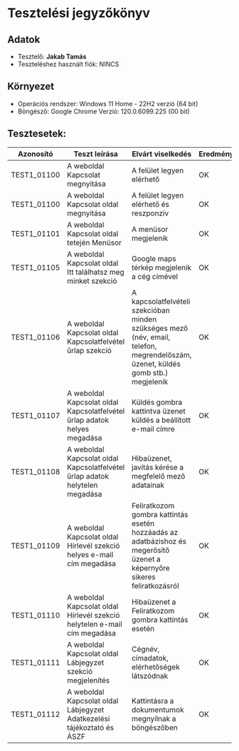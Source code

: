 # Tesztelési jegyzőkönyv

## Adatok

- Tesztelő: __Jakab Tamás__
- Teszteléshez használt fiók: NINCS

## Környezet

- Operációs rendszer: Windows 11 Home - 22H2 verzió (64 bit) 
- Böngésző: Google Chrome Verzió: 120.0.6099.225 (00 bit)

## Tesztesetek:

| Azonosító | Teszt leírása | Elvárt viselkedés | Eredmény |
|-----------|---------------|-------------------|----------|
| TEST1_01100 | A weboldal Kapcsolat megnyitása | A felület legyen elérhető | OK |
| TEST1_01100 | A weboldal Kapcsolat oldal megnyitása | A felület legyen elérhető és reszponzív | OK |
| TEST1_01101 | A weboldal Kapcsolat oldal tetején Menüsor | A menüsor megjelenik | OK |
| TEST1_01105 | A weboldal Kapcsolat oldal Itt találhatsz meg minket szekció | Google maps térkép megjelenik a cég címével | OK |
| TEST1_01106 | A weboldal Kapcsolat oldal Kapcsolatfelvétel űrlap szekció |A kapcsolatfelvételi szekcióban minden szükséges mező (név, email, telefon, megrendelőszám, üzenet, küldés gomb stb.) megjelenik | OK |
| TEST1_01107 | A weboldal Kapcsolat oldal Kapcsolatfelvétel űrlap adatok helyes megadása | Küldés gombra kattintva üzenet küldés a beállított e-mail címre | OK |
| TEST1_01108 | A weboldal Kapcsolat oldal Kapcsolatfelvétel űrlap adatok helytelen megadása | Hibaüzenet, javítás kérése a megfelelő mező adatainak | OK |
| TEST1_01109 | A weboldal Kapcsolat oldal Hírlevél szekció helyes e-mail cím megadása | Feliratkozom gombra kattintás esetén hozzáadás az adatbázishoz és megerősítő üzenet a képernyőre sikeres feliratkozásról | OK 
| TEST1_01110 | A weboldal Kapcsolat oldal Hírlevél szekció helytelen e-mail cím megadása | Hibaüzenet a Feliratkozom gombra kattintás esetén | OK |
| TEST1_01111 | A weboldal Kapcsolat oldal Lábjegyzet szekció megjelenítés | Cégnév, címadatok, elérhetőségek látszódnak | OK |
| TEST1_01112 | A weboldal Kapcsolat oldal Lábjegyzet Adatkezelési tájékoztató és ÁSZF | Kattintásra a dokumentumok megnyílnak a böngészőben | OK |
